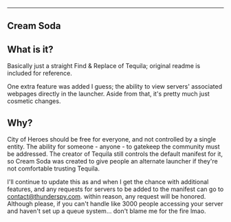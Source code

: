----------
Cream Soda
----------

What is it?
-----------

Basically just a straight Find & Replace of Tequila; original readme is included for reference.

One extra feature was added I guess; the ability to view servers' associated webpages directly
in the launcher. Aside from that, it's pretty much just cosmetic changes.

Why?
----

City of Heroes should be free for everyone, and not controlled by a single entity. The ability
for someone - anyone - to gatekeep the community must be addressed. The creator of Tequila still
controls the default manifest for it, so Cream Soda was created to give people an alternate
launcher if they're not comfortable trusting Tequila.

I'll continue to update this as and when I get the chance with additional features, and any
requests for servers to be added to the manifest can go to contact@thunderspy.com. within
reason, any request will be honored. Although please, if you can't handle like 3000 people
accessing your server and haven't set up a queue system... don't blame me for the fire lmao.
